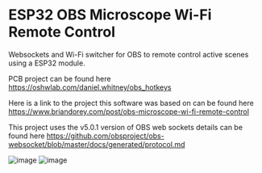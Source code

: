 # ESP32 OBS Microscope Wi-Fi Remote Control
Websockets and Wi-Fi switcher for OBS to remote control active scenes using a ESP32 module.



PCB project can be found here
https://oshwlab.com/daniel.whitney/obs_hotkeys

Here is a link to the project this software was based on can be found here https://www.briandorey.com/post/obs-microscope-wi-fi-remote-control

This project uses the v5.0.1 version of OBS web sockets details can be found here
https://github.com/obsproject/obs-websocket/blob/master/docs/generated/protocol.md

![image](https://user-images.githubusercontent.com/88251816/192656879-0e998e6a-91cc-4ae2-80e0-843b8618a269.png)
![image](https://user-images.githubusercontent.com/88251816/192656937-89abf234-c03c-44d0-87ec-05e68dd77169.png)


